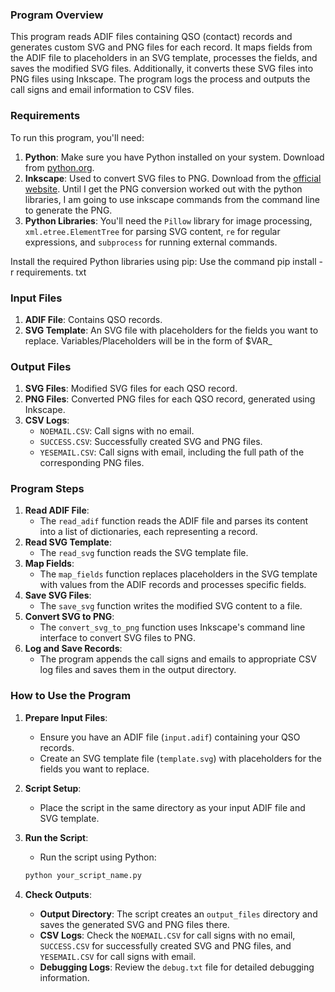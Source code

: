 ### Program Overview
This program reads ADIF files containing QSO (contact) records and generates custom SVG and PNG files for each record. It maps fields from the ADIF file to placeholders in an SVG template, processes the fields, and saves the modified SVG files. Additionally, it converts these SVG files into PNG files using Inkscape. The program logs the process and outputs the call signs and email information to CSV files.

### Requirements
To run this program, you'll need:
1. **Python**: Make sure you have Python installed on your system. Download from [python.org](https://www.python.org).
2. **Inkscape**: Used to convert SVG files to PNG. Download from the [official website](https://inkscape.org).  Until I get the PNG conversion worked out with the python libraries, I am going to use inkscape commands from the command line to generate the PNG.
3. **Python Libraries**: You'll need the `Pillow` library for image processing, `xml.etree.ElementTree` for parsing SVG content, `re` for regular expressions, and `subprocess` for running external commands.

Install the required Python libraries using pip:
Use the command
pip install -r requirements. txt

### Input Files
1. **ADIF File**: Contains QSO records.
2. **SVG Template**: An SVG file with placeholders for the fields you want to replace.
   Variables/Placeholders will be in the form of $VAR_<fieldname in input.adif>

### Output Files
1. **SVG Files**: Modified SVG files for each QSO record.
2. **PNG Files**: Converted PNG files for each QSO record, generated using Inkscape.
3. **CSV Logs**:
   - `NOEMAIL.CSV`: Call signs with no email.
   - `SUCCESS.CSV`: Successfully created SVG and PNG files.
   - `YESEMAIL.CSV`: Call signs with email, including the full path of the corresponding PNG files.

### Program Steps

1. **Read ADIF File**: 
   - The `read_adif` function reads the ADIF file and parses its content into a list of dictionaries, each representing a record.
2. **Read SVG Template**: 
   - The `read_svg` function reads the SVG template file.
3. **Map Fields**: 
   - The `map_fields` function replaces placeholders in the SVG template with values from the ADIF records and processes specific fields.
4. **Save SVG Files**: 
   - The `save_svg` function writes the modified SVG content to a file.
5. **Convert SVG to PNG**: 
   - The `convert_svg_to_png` function uses Inkscape's command line interface to convert SVG files to PNG.
6. **Log and Save Records**: 
   - The program appends the call signs and emails to appropriate CSV log files and saves them in the output directory.

### How to Use the Program

1. **Prepare Input Files**:
   - Ensure you have an ADIF file (`input.adif`) containing your QSO records.
   - Create an SVG template file (`template.svg`) with placeholders for the fields you want to replace.

2. **Script Setup**:
   - Place the script in the same directory as your input ADIF file and SVG template.

3. **Run the Script**:
   - Run the script using Python:
   ```sh
   python your_script_name.py
   ```

4. **Check Outputs**:
   - **Output Directory**: The script creates an `output_files` directory and saves the generated SVG and PNG files there.
   - **CSV Logs**: Check the `NOEMAIL.CSV` for call signs with no email, `SUCCESS.CSV` for successfully created SVG and PNG files, and `YESEMAIL.CSV` for call signs with email.
   - **Debugging Logs**: Review the `debug.txt` file for detailed debugging information.